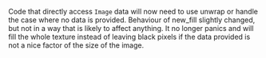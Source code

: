 Code that directly access `Image` data will now need to use unwrap or handle the case where no data is provided.
Behaviour of new_fill slightly changed, but not in a way that is likely to affect anything. It no longer panics and will fill the whole texture instead of leaving black pixels if the data provided is not a nice factor of the size of the image.
